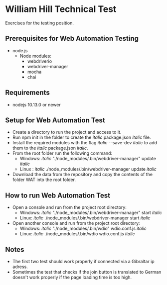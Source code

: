 # William Hill Technical Test

Exercises for the testing position.

## Prerequisites for Web Automation Testing

* node.js
  * Node modules:
    * webdriverio
    * webdriver-manager
    * mocha
    * chai

## Requirements

* nodejs 10.13.0 or newer

## Setup for Web Automation Test

* Create a directory to run the project and access to it.
* Run npm init in the folder to create the *italic* package.json *italic* file.
* Install the required modules with the flag *italic* --save-dev *italic* to add them to the *italic* package.json *italic*.
* From the root folder run the following command:
  * Windows: *italic* "./node_modules/.bin/webdriver-manager" update *italic*
  * Linux : *italic* ./node_modules/.bin/webdriver-manager update *italic*
* Download the data from the repository and copy the contents of the folder WAT into the root folder.

## How to run Web Automation Test

* Open a console and run from the project root directory:
  * Windows: *italic* "./node_modules/.bin/webdriver-manager" start *italic*
  * Linux: *italic* ./node_modules/.bin/webdriver-manager start *italic*
* Open another console and run from the project root directory:
  * Windows: *italic* "./node_modules/.bin/wdio" wdio.conf.js *italic*
  * Linux: *italic* ./node_modules/.bin/wdio wdio.conf.js *italic*

## Notes

* The first two test should work properly if connected via a Gibraltar ip adress.
* Sometimes the test that checks if the join button is translated to German doesn't work properly if the page loading time is too high.
